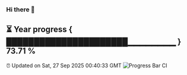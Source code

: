 ### Hi there 👋
⏳ Year progress { ██████████████████████▁▁▁▁▁▁▁▁ } 73.71 %
---
⏰ Updated on Sat, 27 Sep 2025 00:40:33 GMT
![Progress Bar CI](https://github.com/Moyi321/Moyi321/workflows/Progress%20Bar%20CI/badge.svg)
